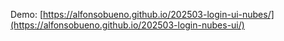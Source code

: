 Demo: [https://alfonsobueno.github.io/202503-login-ui-nubes/](https://alfonsobueno.github.io/202503-login-nubes-ui/)
